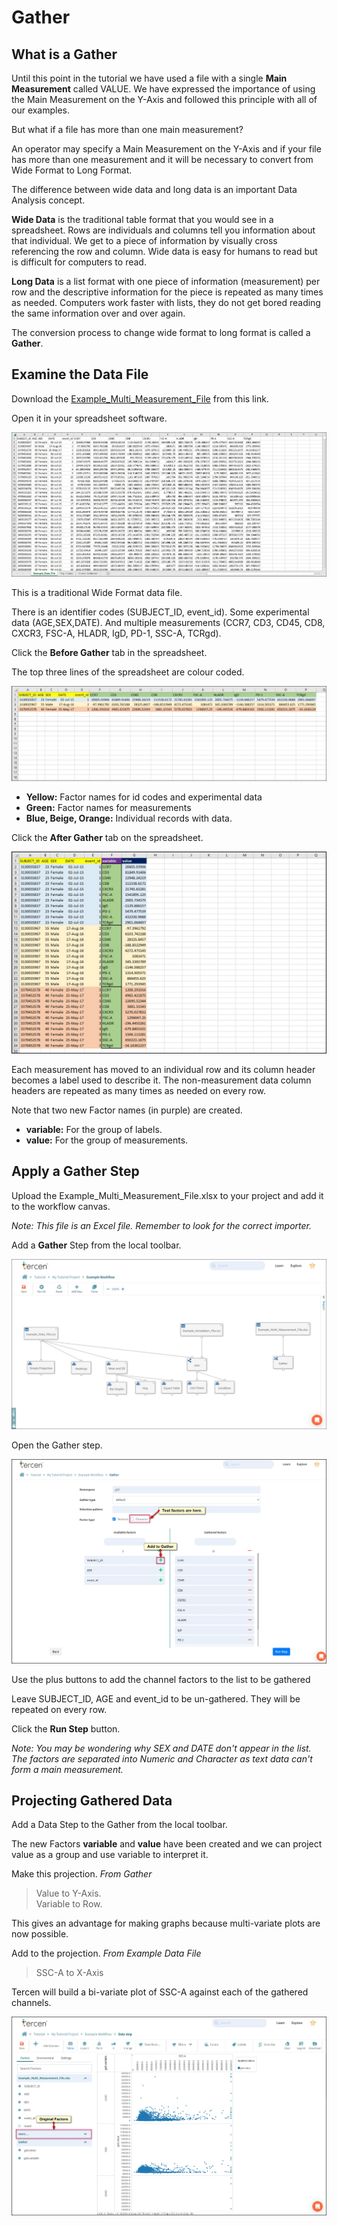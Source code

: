 # Gather

## What is a Gather

Until this point in the tutorial we have used a file with a single **Main Measurement** called VALUE. We have expressed the importance of using the Main Measurement on the Y-Axis and followed this principle with all of our examples.

But what if a file has more than one main measurement?

An operator may specify a Main Measurement on the Y-Axis and if your file has more than one measurement and it will be necessary to convert from Wide Format to Long Format.

The difference between wide data and long data is an important Data Analysis concept.

**Wide Data** is the traditional table format that you would see in a spreadsheet. Rows are individuals and columns tell you information about that individual. We get to a piece of information by visually cross referencing the row and column. Wide data is easy for humans to read but is difficult for computers to read.

**Long Data** is a list format with one piece of information (measurement) per row and the descriptive information for the piece is repeated as many times as needed. Computers work faster with lists, they do not get bored reading the same information over and over again.

The conversion process to change wide format to long format is called a **Gather**.

## Examine the Data File

Download the [Example_Multi_Measurement_File](sample_files/Example_Multi_Measurement_File.xlsx) from this link.

Open it in your spreadsheet software.

![Screenshot](img/starter_guide_Gather_1.jpg)

This is a traditional Wide Format data file.

There is an identifier codes (SUBJECT_ID, event_id).
Some experimental data (AGE,SEX,DATE).
And multiple measurements (CCR7, CD3, CD45, CD8, CXCR3, FSC-A, HLADR, IgD, PD-1, SSC-A, TCRgd).

Click the **Before Gather** tab in the spreadsheet.

The top three lines of the spreadsheet are colour coded.

![Screenshot](img/starter_guide_Gather_2.jpg)

- **Yellow:** Factor names for id codes and experimental data
- **Green:** Factor names for measurements
- **Blue, Beige, Orange:** Individual records with data.

Click the **After Gather** tab on the spreadsheet.

![Screenshot](img/starter_guide_Gather_3.jpg)

Each measurement has moved to an individual row and its column header becomes a label used to describe it.
The non-measurement data column headers are repeated as many times as needed on every row.

Note that two new Factor names (in purple) are created.

- **variable:** For the group of labels.
- **value:** For the group of measurements.

## Apply a Gather Step

Upload the Example_Multi_Measurement_File.xlsx to your project and add it to the workflow canvas.

_Note: This file is an Excel file. Remember to look for the correct importer._

Add a **Gather** Step from the local toolbar.

![Screenshot](img/starter_guide_Gather_4.jpg)

Open the Gather step.

![Screenshot](img/starter_guide_Gather_5.jpg)

Use the plus buttons to add the channel factors to the list to be gathered

Leave SUBJECT_ID, AGE and event_id to be un-gathered. They will be repeated on every row.

Click the **Run Step** button.

_Note: You may be wondering why SEX and DATE don't appear in the list. The factors are separated into Numeric and Character as text data can't form a main measurement._

## Projecting Gathered Data

Add a Data Step to the Gather from the local toolbar.

The new Factors **variable** and **value** have been created and we can project value as a group and use variable to interpret it.

Make this projection.
_From Gather_
> Value to Y-Axis.  
> Variable to Row.  

This gives an advantage for making graphs because multi-variate plots are now possible.

Add to the projection.
_From Example Data File_
> SSC-A to X-Axis

Tercen will build a bi-variate plot of SSC-A against each of the gathered channels.

![Screenshot](img/starter_guide_Gather_6.jpg)
